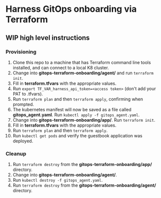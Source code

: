 # Harness GitOps onboarding via Terraform

## WIP high level instructions

### Provisioning
1. Clone this repo to a machine that has Terraform command line tools installed, and can connect to a local K8 cluster.
1. Change into **gitops-terraform-onboarding/agent/** and run `terraform init`.
1. Fill in **terraform.tfvars** with the appropriate values.
1. Run `export TF_VAR_harness_api_token=<access token>` (don't add your PAT to .tfvars).
1. Run `terraform plan` and then `terraform apply`, confirming when prompted.
1. The kubernetes manifest will now be saved as a file called **gitops_agent.yaml**. Run `kubectl apply -f gitops_agent.yaml`.
1. Change into **gitops-terraform-onboarding/app/**. Run `terraform init`.
1. Fill in **terraform.tfvars** with the appropriate values.
1. Run `terraform plan` and then `terraform apply`.
1. Run `kubectl get pods` and verify the guestbook application was deployed.

### Cleanup
1. Run `terraform destroy` from the **gitops-terraform-onboarding/app/** directory.
1. Change into **gitops-terraform-onboarding/agent/**.
1. Run `kubectl destroy -f gitops_agent.yaml`.
3. Run `terraform destroy` from the **gitops-terraform-onboarding/agent/** directory.


